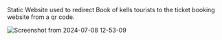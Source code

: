 Static Website used to redirect Book of kells tourists to the ticket booking website from a qr code.

![Screenshot from 2024-07-08 12-53-09](https://github.com/AdrianDonnelly/Book-of-kells-Static-Website/assets/115278679/59fa4f80-910f-467a-b4d9-36a1e7eacedb)
